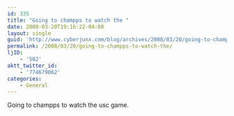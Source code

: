 ```yaml
---
id: 335
title: "Going to champps to watch the "
date: 2008-03-20T19:16:22-04:00
layout: single
guid: 'http://www.cyberjunx.com/blog/archives/2008/03/20/going-to-champps-to-watch-the/'
permalink: /2008/03/20/going-to-champps-to-watch-the/
ljID:
    - '502'
aktt_twitter_id:
    - '774679062'
categories:
    - General
---
```


Going to champps to watch the usc game.